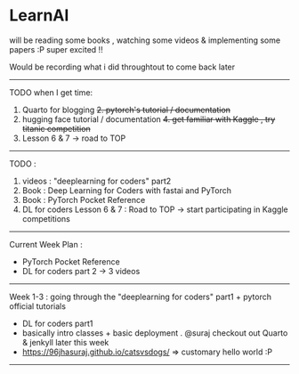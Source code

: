# LearnAI
will be reading some books , watching some videos &amp; implementing some papers :P super excited !!

Would be recording what i did throughtout to come back later
***
TODO when I get time:
1. Quarto for blogging
~~2. pytorch's tutorial / documentation~~
3. hugging face tutorial / documentation
~~4. get familiar with Kaggle , try titanic competition~~
5. Lesson 6 & 7 -> road to TOP
***
TODO : 
1. videos : "deeplearning for coders" part2
2. Book : Deep Learning for Coders with fastai and PyTorch
3. Book : PyTorch Pocket Reference
4. DL for coders Lesson 6 & 7 : Road to TOP -> start participating in Kaggle competitions
***
Current Week Plan :
* PyTorch Pocket Reference
* DL for coders part 2 -> 3 videos
***
Week 1-3 : going through the "deeplearning for coders" part1 + pytorch official tutorials
* DL for coders part1
* basically intro classes + basic deployment . @suraj checkout out Quarto & jenkyll later this week
* https://96jhasuraj.github.io/catsvsdogs/  => customary hello world :P
***
